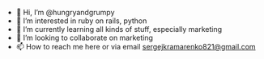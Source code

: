 - 👋 Hi, I’m @hungryandgrumpy
- 👀 I’m interested in ruby on rails, python
- 🌱 I’m currently learning all kinds of stuff, especially marketing
- 💞️ I’m looking to collaborate on marketing
- 📫 How to reach me here or via email sergejkramarenko821@gmail.com

<!---
hungryandgrumpy/hungryandgrumpy is a ✨ special ✨ repository because its `README.md` (this file) appears on your GitHub profile.
You can click the Preview link to take a look at your changes.
--->
